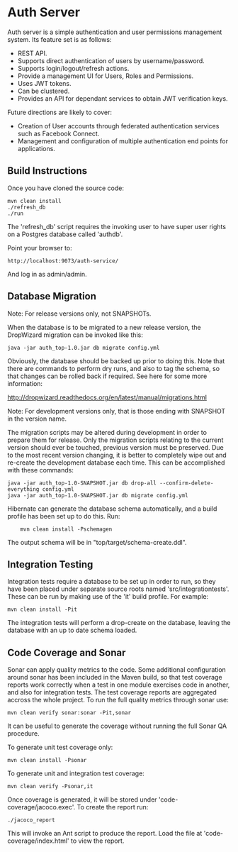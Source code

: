 Auth Server
===========

Auth server is a simple authentication and user permissions management system.
Its feature set is as follows:

* REST API.
* Supports direct authentication of users by username/password.
* Supports login/logout/refresh actions.
* Provide a management UI for Users, Roles and Permissions.
* Uses JWT tokens.
* Can be clustered.
* Provides an API for dependant services to obtain JWT verification keys.

Future directions are likely to cover:

* Creation of User accounts through federated authentication services such as Facebook Connect.
* Management and configuration of multiple authentication end points for applications.

Build Instructions
------------------

Once you have cloned the source code:

    mvn clean install
    ./refresh_db
    ./run

The 'refresh_db' script requires the invoking user to have super user rights on a Postgres database called 'authdb'.    

Point your browser to:

    http://localhost:9073/auth-service/

And log in as admin/admin.


Database Migration
------------------

Note: For release versions only, not SNAPSHOTs.

When the database is to be migrated to a new release version, the DropWizard migration can be invoked like this:

    java -jar auth_top-1.0.jar db migrate config.yml

Obviously, the database should be backed up prior to doing this. Note that there are commands to perform dry runs, and also to tag the schema, so that changes can be rolled back if required. See here for some more information:

http://dropwizard.readthedocs.org/en/latest/manual/migrations.html


Note: For development versions only, that is those ending with SNAPSHOT in the version name.

The migration scripts may be altered during development in order to prepare them for release. Only the migration scripts relating to the current version should ever be touched, previous version must be preserved. Due to the most recent version changing, it is better to completely wipe out and re-create the development database each time. This can be accomplished with these commands:

    java -jar auth_top-1.0-SNAPSHOT.jar db drop-all --confirm-delete-everything config.yml
    java -jar auth_top-1.0-SNAPSHOT.jar db migrate config.yml

Hibernate can generate the database schema automatically, and a build profile has been set up to do this. Run:

        mvn clean install -Pschemagen

The output schema will be in "top/target/schema-create.ddl".


Integration Testing
-------------------

Integration tests require a database to be set up in order to run, so they have been placed under separate source roots named 'src/integrationtests'. These can be run by making use of the 'it' build profile. For example:

    mvn clean install -Pit

The integration tests will perform a drop-create on the database, leaving the database with an up to date schema loaded.


Code Coverage and Sonar
-----------------------

Sonar can apply quality metrics to the code. Some additional configuration around sonar has been included in the Maven build, so that test coverage reports work correctly when a test in one module exercises code in another, and also for integration tests. The test coverage reports are aggregated accross the whole project. To run the full quality metrics through sonar use:

    mvn clean verify sonar:sonar -Pit,sonar


It can be useful to generate the coverage without running the full Sonar QA procedure.

To generate unit test coverage only:

    mvn clean install -Psonar

To generate unit and integration test coverage:

    mvn clean verify -Psonar,it

Once coverage is generated, it will be stored under 'code-coverage/jacoco.exec'. To create the report run:

    ./jacoco_report

This will invoke an Ant script to produce the report. Load the file at 'code-coverage/index.html' to view the report.
